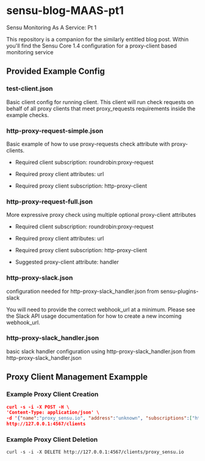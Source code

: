 # sensu-blog-MAAS-pt1
Sensu Monitoring As A Service: Pt 1

This repository is a companion for the similarly entitled blog post. 
Within you'll find the Sensu Core 1.4 configuration for a proxy-client based monitoring service

## Provided Example Config
### test-client.json
Basic client config for running client. This client will run check requests on behalf of all proxy clients that meet proxy_requests requirements inside the example checks.

### http-proxy-request-simple.json
Basic example of how to use proxy-requests check attribute with proxy-clients. 

* Required client subscription: roundrobin:proxy-request

* Required proxy client attributes: url   
* Required proxy client subscription: http-proxy-client   

### http-proxy-request-full.json
More expressive proxy check using multiple optional proxy-client attributes

* Required client subscription: roundrobin:proxy-request

* Required proxy client attributes: url   
* Required proxy client subscription: http-proxy-client   

* Suggested proxy-client attribute: handler

### http-proxy-slack.json
configuration needed for http-proxy-slack_handler.json from sensu-plugins-slack

You will need to provide the correct webhook_url at a minimum. 
Please see the Slack API usage documentation for how to create a new incoming webhook_url.

### http-proxy-slack_handler.json
basic slack handler configuration using http-proxy-slack_handler.json from http-proxy-slack_handler.json

## Proxy Client Management Exampple

### Example Proxy Client Creation
```json
curl -s -i -X POST -H \
'Content-Type: application/json' \
-d '{"name":"proxy_sensu.io", "address":"unknown", "subscriptions":["http-proxy-request"], "environment":"development", "handler":"http-proxy-slack", "url":"https://sensu.io"}' \
http://127.0.0.1:4567/clients
```

### Example Proxy Client Deletion
```
curl -s -i -X DELETE http://127.0.0.1:4567/clients/proxy_sensu.io
```
